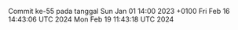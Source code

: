 Commit ke-55 pada tanggal Sun Jan 01 14:00 2023 +0100
Fri Feb 16 14:43:06 UTC 2024
Mon Feb 19 11:43:18 UTC 2024
